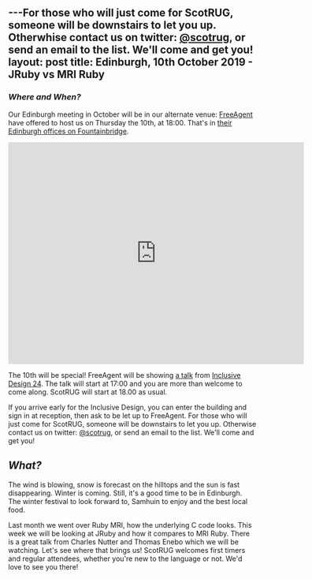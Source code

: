 ---For those who will just come for ScotRUG, someone will be downstairs to let you up. Otherwhise contact us on twitter: <a href="https://twitter.com/scotrug">@scotrug</a>, or send an email to the list. We'll come and get you!
layout: post
title: Edinburgh, 10th October 2019 - JRuby vs MRI Ruby
---
### *Where and When?*
Our Edinburgh meeting in October will be in our alternate venue:  <a href="https://freeagent.com">FreeAgent</a> have offered to host us on Thursday the 10th, at 18:00. That's in <a href="https://www.openstreetmap.org/node/1947292751">their Edinburgh offices on Fountainbridge</a>.

<iframe src="https://www.google.com/maps/embed?pb=!1m18!1m12!1m3!1d2234.3551826490125!2d-3.211036448761384!3d55.94321558466258!2m3!1f0!2f0!3f0!3m2!1i1024!2i768!4f13.1!3m3!1m2!1s0x4887c7a19ec94a03%3A0xd6cfb298b5f7b12f!2sFreeAgent!5e0!3m2!1sen!2suk!4v1550591379068" width="600" height="450" frameborder="0" style="border:0" allowfullscreen></iframe>

The 10th will be special! FreeAgent will be showing [a talk](https://inclusivedesign24.org/2019/schedule/#talk17) from [Inclusive Design 24](https://inclusivedesign24.org). The talk will start at 17:00 and you are more than welcome to come along.
ScotRUG will start at 18.00 as usual.

If you arrive early for the Inclusive Design, you can enter the building and sign in at reception, then ask to be let up to FreeAgent. For those who will just come for ScotRUG, someone will be downstairs to let you up. Otherwise contact us on twitter: <a href="https://twitter.com/scotrug">@scotrug</a>, or send an email to the list. We'll come and get you!

## *What?*
The wind is blowing, snow is forecast on the hilltops and the sun is fast disappearing. Winter is coming. Still, it's a good time to be in Edinburgh. The winter festival to look forward to, Samhuin to enjoy and the best local food. 

Last month we went over Ruby MRI, how the underlying C code looks. This week we will be looking at JRuby and how it compares to MRI Ruby. There is a great talk from Charles Nutter and Thomas Enebo which we will be watching. Let's see where that brings us!
ScotRUG welcomes first timers and regular attendees, whether you're new to the language or not. We'd love to see you there! 
